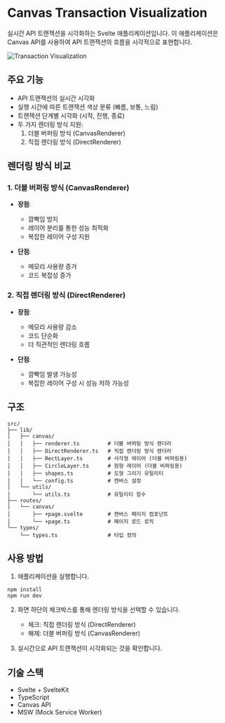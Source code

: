 # Canvas Transaction Visualization

실시간 API 트랜잭션을 시각화하는 Svelte 애플리케이션입니다. 이 애플리케이션은 Canvas API를 사용하여 API 트랜잭션의 흐름을 시각적으로 표현합니다.

![Transaction Visualization](https://github.com/user-attachments/assets/23b25342-0145-48d0-b6cb-9e066af68b23)

## 주요 기능

- API 트랜잭션의 실시간 시각화
- 실행 시간에 따른 트랜잭션 색상 분류 (빠름, 보통, 느림)
- 트랜잭션 단계별 시각화 (시작, 진행, 종료)
- 두 가지 렌더링 방식 지원:
  1. 더블 버퍼링 방식 (CanvasRenderer)
  2. 직접 렌더링 방식 (DirectRenderer)

## 렌더링 방식 비교

### 1. 더블 버퍼링 방식 (CanvasRenderer)

- **장점**:
  - 깜빡임 방지
  - 레이어 분리를 통한 성능 최적화
  - 복잡한 레이어 구성 지원

- **단점**:
  - 메모리 사용량 증가
  - 코드 복잡성 증가

### 2. 직접 렌더링 방식 (DirectRenderer)

- **장점**:
  - 메모리 사용량 감소
  - 코드 단순화
  - 더 직관적인 렌더링 흐름

- **단점**:
  - 깜빡임 발생 가능성
  - 복잡한 레이어 구성 시 성능 저하 가능성

## 구조

```
src/
├── lib/
│   ├── canvas/
│   │   ├── renderer.ts         # 더블 버퍼링 방식 렌더러
│   │   ├── DirectRenderer.ts   # 직접 렌더링 방식 렌더러
│   │   ├── RectLayer.ts        # 사각형 레이어 (더블 버퍼링용)
│   │   ├── CircleLayer.ts      # 원형 레이어 (더블 버퍼링용)
│   │   ├── shapes.ts           # 도형 그리기 유틸리티
│   │   └── config.ts           # 캔버스 설정
│   └── utils/
│       └── utils.ts            # 유틸리티 함수
├── routes/
│   └── canvas/
│       ├── +page.svelte        # 캔버스 페이지 컴포넌트
│       └── +page.ts            # 페이지 로드 로직
└── types/
    └── types.ts                # 타입 정의
```

## 사용 방법

1. 애플리케이션을 실행합니다.
```
npm install
npm run dev
```

2. 화면 하단의 체크박스를 통해 렌더링 방식을 선택할 수 있습니다.
   - 체크: 직접 렌더링 방식 (DirectRenderer)
   - 해제: 더블 버퍼링 방식 (CanvasRenderer)

3. 실시간으로 API 트랜잭션이 시각화되는 것을 확인합니다.

## 기술 스택

- Svelte + SvelteKit
- TypeScript
- Canvas API
- MSW (Mock Service Worker)
